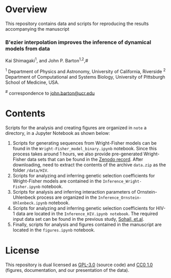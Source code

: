 # Overview 

This repository contains data and scripts for reproducing the results accompanying the manuscript

### B\'ezier interpolation improves the inference of dynamical models from data ###

Kai Shimagaki<sup>1</sup>, and John P. Barton<sup>1,2</sup>,#

<sup>1</sup> Department of Physics and Astronomy, University of California, Riverside
<sup>2</sup> Department of Computational and Systems Biology, University of Pittsburgh School of Medicine, USA.

<sup>#</sup> correspondence to [john.barton@ucr.edu](mailto:john.barton@ucr.edu)

# Contents 

Scripts for the analysis and creating figures are organized in `note` a directory, in a Jupyter Notebook as shown below:


1. Scripts for generating sequences from Wright-Fisher models can be found in the `Wright-Fisher_model_binary.ipynb` notebook. Since this process takes around 1 hours, we also provide pre-generated Wright-Fisher data sets that can be found in the [Zenodo record](https://www.link.comes.here). After downloading, need to extract the contents of the archive `data.zip` as the folder `/data/HIV`.
2. Scripts for analyzing and inferring genetic selection coefficients for Wright-Fisher models are contained in the `Inference_Wright-Fisher.ipynb` notebook. 
3. Scripts for analysis and inferring interaction parameters of Ornstein-Uhlenbeck process are organized in the `Inference_Ornstein-Uhlenbeck.ipynb` notebook. 
4. Scripts for analyzing and inferring genetic selection coefficients for HIV-1 data are located in the `Inference_HIV.ipynb notebook`. The required input data set can be found in the previous study, [Sohail, et.al](https://www.nature.com/articles/s41587-020-0737-3). 
5. Finally, scripts for analysis and figures contained in the manuscript are located in the `figures.ipynb` notebook. 


# License

This repository is dual licensed as [GPL-3.0](LICENSE-GPL) (source code) and [CC0 1.0](LICENSE-CC0) (figures, documentation, and our presentation of the data).
